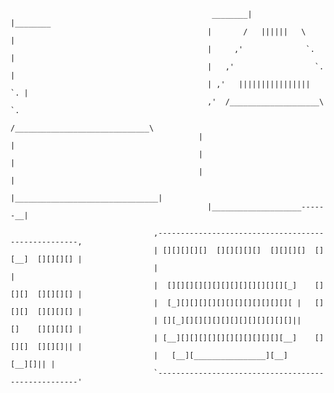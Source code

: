                                                  ________|          |________
                                                |       /   ||||||   \       |
                                                |     ,'              `.     |
                                                |   ,'                  `.   |
                                                | ,'   ||||||||||||||||   `. |
                                                ,'  /____________________\  `.
                                               /______________________________\
                                              |                                |
                                              |                                |
                                              |                                |
                                              |________________________________|
                                                |____________________------__|
                           
                                    ,----------------------------------------------------,
                                    | [][][][][]  [][][][][]  [][][][]  [][__]  [][][][] |
                                    |                                                    |
                                    |  [][][][][][][][][][][][][][_]    [][][]  [][][][] |
                                    |  [_][][][][][][][][][][][][][ |   [][][]  [][][][] |
                                    | [][_][][][][][][][][][][][][]||     []    [][][][] |
                                    | [__][][][][][][][][][][][][__]    [][][]  [][][]|| |
                                    |   [__][________________][__]              [__][]|| |
                                    `----------------------------------------------------'
